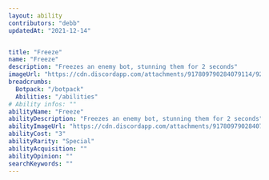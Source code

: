 ```yaml
---
layout: ability
contributors: "debb"
updatedAt: "2021-12-14"


title: "Freeze"
name: "Freeze"
description: "Freezes an enemy bot, stunning them for 2 seconds"
imageUrl: "https://cdn.discordapp.com/attachments/917809790284079114/921861951326416926/Screenshot_20211218-212441_Discord.jpg"
breadcrumbs:
  Botpack: "/botpack"
  Abilities: "/abilities"
# Ability infos: ""
abilityName: "Freeze"
abilityDescription: "Freezes an enemy bot, stunning them for 2 seconds"
abilityImageUrl: "https://cdn.discordapp.com/attachments/917809790284079114/921861951326416926/Screenshot_20211218-212441_Discord.jpg"
abilityCost: "3"
abilityRarity: "Special"
abilityAcquisition: ""
abilityOpinion: ""
searchKeywords: ""
---
```

